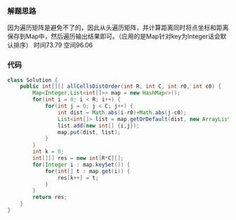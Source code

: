 ### 解题思路
因为遍历矩阵是避免不了的，因此从头遍历矩阵，并计算距离同时将点坐标和距离保存到Map中，然后遍历输出结果即可。（应用的是Map针对key为Integer话会默认排序）
时间73.79
空间96.06

### 代码

```java
class Solution {
    public int[][] allCellsDistOrder(int R, int C, int r0, int c0) {
		Map<Integer,List<int[]>> map = new HashMap<>();
		for(int i = 0; i < R; i++) {
			for(int j = 0; j < C; j++) {
				int dist = Math.abs(i-r0)+Math.abs(j-c0);
				List<int[]> list = map.getOrDefault(dist, new ArrayList<int[]>());
				list.add(new int[] {i,j});
				map.put(dist, list);
			}
		}
		int k = 0;
		int[][] res = new int[R*C][];
		for(Integer i : map.keySet()) {
			for(int[] t : map.get(i)) {
				res[k++] = t;
			}
		}
		return res;
    }
}
```